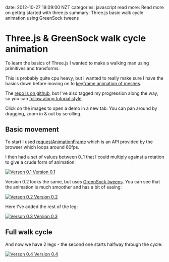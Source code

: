 date: 2012-10-27 19:09:00 NZT
categories: javascript
read more: Read more on gettng started with three.js
summary: Three.js basic walk cycle animation using GreenSock tweens

# Three.js & GreenSock walk cycle animation

To learn the basics of Three.js I wanted to make a walking man using primitives and transforms. 

This is probably quite cpu heavy, but I wanted to really make sure I have the basics down before moving on to [keyframe animation of meshes][quake_models].

<!-- This is what the final result looks like: -->

The [repo is on github][repo], but I've also tagged my progression along the way, so you can [follow along tutorial style][tags].

Click on the images to open a demo in a new tab. You can pan around by dragging, zoom in & out by scrolling.

[quake_models]: http://creativejs.com/2012/02/quake-style-animated-models-in-three-js/
[repo]: https://github.com/craftstudios/Walk-Cycle
[tags]: https://github.com/craftstudios/Walk-Cycle/tags

## Basic movement

To start I used [requestAnimationFrame][] which is an API provided by the browser which loops around 60fps.

I then had a set of values between 0..1 that I could multiply against a rotation to give a crude form of animation:

[requestAnimationFrame]: http://paulirish.com/2011/requestanimationframe-for-smart-animating/

<a href="walk-cycle/0.1" class="image" title="Verson 0.1" target="_blank">
  <img src="/attachments/walk-cycle/0.1.png" alt="Verson 0.1" />
</a>
<a href="walk-cycle/0.1" title="Verson 0.1" target="_blank">Version 0.1</a>

Version 0.2 looks the same, but uses [GreenSock tweens][greensock]. You can see that the animation is much smoother and has a bit of easing:

[greensock]: http://www.greensock.com/gsap-js/

<a href="walk-cycle/0.2" class="image" title="Verson 0.2" target="_blank">
  <img src="/attachments/walk-cycle/0.1.png" alt="Verson 0.2" />
</a>
<a href="walk-cycle/0.2" title="Verson 0.2" target="_blank">Version 0.2</a>

Here I've added the rest of the leg:

<a href="walk-cycle/0.3" class="image" title="Verson 0.3" target="_blank">
  <img src="/attachments/walk-cycle/0.3.png" alt="Verson 0.3" />
</a>
<a href="walk-cycle/0.3" title="Verson 0.3" target="_blank">Version 0.3</a>

## Full walk cycle

And now we have 2 legs - the second one starts halfway through the cycle:

<a href="walk-cycle/0.4" class="image" title="Verson 0.4" target="_blank">
  <img src="/attachments/walk-cycle/0.4.png" alt="Verson 0.4" />
</a>
<a href="walk-cycle/0.4" title="Verson 0.4" target="_blank">Version 0.4</a>